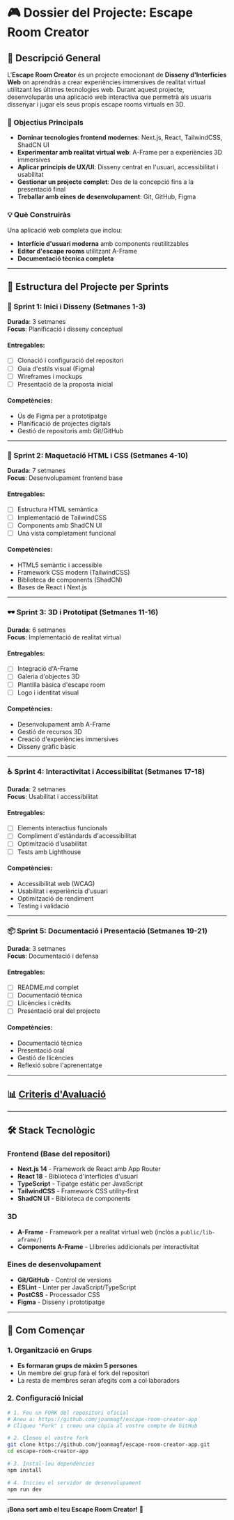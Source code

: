 # 🎮 Dossier del Projecte: Escape Room Creator

## 📖 Descripció General

L'**Escape Room Creator** és un projecte emocionant de **Disseny d'Interfícies Web** on aprendràs a crear experiències immersives de realitat virtual utilitzant les últimes tecnologies web. Durant aquest projecte, desenvoluparàs una aplicació web interactiva que permetrà als usuaris dissenyar i jugar els seus propis escape rooms virtuals en 3D.

### 🎯 Objectius Principals

- **Dominar tecnologies frontend modernes**: Next.js, React, TailwindCSS, ShadCN UI
- **Experimentar amb realitat virtual web**: A-Frame per a experiències 3D immersives
- **Aplicar principis de UX/UI**: Disseny centrat en l'usuari, accessibilitat i usabilitat
- **Gestionar un projecte complet**: Des de la concepció fins a la presentació final
- **Treballar amb eines de desenvolupament**: Git, GitHub, Figma

### 💡 Què Construiràs

Una aplicació web completa que inclou:
- **Interfície d'usuari moderna** amb components reutilitzables
- **Editor d'escape rooms** utilitzant A-Frame
- **Documentació tècnica completa**

---

## 📅 Estructura del Projecte per Sprints

### 🌱 Sprint 1: Inici i Disseny (Setmanes 1-3)
**Durada**: 3 setmanes  
**Focus**: Planificació i disseny conceptual

#### Entregables:
- [ ] Clonació i configuració del repositori
- [ ] Guia d'estils visual (Figma)
- [ ] Wireframes i mockups
- [ ] Presentació de la proposta inicial

#### Competències:
- Ús de Figma per a prototipatge
- Planificació de projectes digitals
- Gestió de repositoris amb Git/GitHub

---

### 🧱 Sprint 2: Maquetació HTML i CSS (Setmanes 4-10)
**Durada**: 7 setmanes  
**Focus**: Desenvolupament frontend base

#### Entregables:
- [ ] Estructura HTML semàntica
- [ ] Implementació de TailwindCSS
- [ ] Components amb ShadCN UI
- [ ] Una vista completament funcional

#### Competències:
- HTML5 semàntic i accessible
- Framework CSS modern (TailwindCSS)
- Biblioteca de components (ShadCN)
- Bases de React i Next.js

---

### 🕶 Sprint 3: 3D i Prototipat (Setmanes 11-16)
**Durada**: 6 setmanes  
**Focus**: Implementació de realitat virtual

#### Entregables:
- [ ] Integració d'A-Frame
- [ ] Galeria d'objectes 3D
- [ ] Plantilla bàsica d'escape room
- [ ] Logo i identitat visual

#### Competències:
- Desenvolupament amb A-Frame
- Gestió de recursos 3D
- Creació d'experiències immersives
- Disseny gràfic bàsic

---

### ♿ Sprint 4: Interactivitat i Accessibilitat (Setmanes 17-18)
**Durada**: 2 setmanes  
**Focus**: Usabilitat i accessibilitat

#### Entregables:
- [ ] Elements interactius funcionals
- [ ] Compliment d'estàndards d'accessibilitat
- [ ] Optimització d'usabilitat
- [ ] Tests amb Lighthouse

#### Competències:
- Accessibilitat web (WCAG)
- Usabilitat i experiència d'usuari
- Optimització de rendiment
- Testing i validació

---

### 📦 Sprint 5: Documentació i Presentació (Setmanes 19-21)
**Durada**: 3 setmanes  
**Focus**: Documentació i defensa

#### Entregables:
- [ ] README.md complet
- [ ] Documentació tècnica
- [ ] Llicències i crèdits
- [ ] Presentació oral del projecte

#### Competències:
- Documentació tècnica
- Presentació oral
- Gestió de llicències
- Reflexió sobre l'aprenentatge

---

## 📊 [Criteris d'Avaluació](../professorat/avaluacio/rúbriques_sprints.md)

---

## 🛠 Stack Tecnològic

### Frontend (Base del repositori)
- **Next.js 14** - Framework de React amb App Router
- **React 18** - Biblioteca d'interfícies d'usuari
- **TypeScript** - Tipatge estàtic per JavaScript
- **TailwindCSS** - Framework CSS utility-first
- **ShadCN UI** - Biblioteca de components

### 3D
- **A-Frame** - Framework per a realitat virtual web (inclòs a `public/lib-aframe/`)
- **Components A-Frame** - Llibreries addicionals per interactivitat

### Eines de desenvolupament
- **Git/GitHub** - Control de versions
- **ESLint** - Linter per JavaScript/TypeScript  
- **PostCSS** - Processador CSS
- **Figma** - Disseny i prototipatge

---

## 🚀 Com Començar

### 1. Organització en Grups
- **Es formaran grups de màxim 5 persones**
- Un membre del grup farà el fork del repositori
- La resta de membres seran afegits com a col·laboradors

### 2. Configuració Inicial
```bash
# 1. Feu un FORK del repositori oficial
# Aneu a: https://github.com/joanmagf/escape-room-creator-app
# Cliqueu "Fork" i creeu una còpia al vostre compte de GitHub

# 2. Cloneu el vostre fork
git clone https://github.com/joanmagf/escape-room-creator-app.git
cd escape-room-creator-app

# 3. Instal·leu dependències
npm install

# 4. Inicieu el servidor de desenvolupament
npm run dev
```

---

**¡Bona sort amb el teu Escape Room Creator!** 🚀 